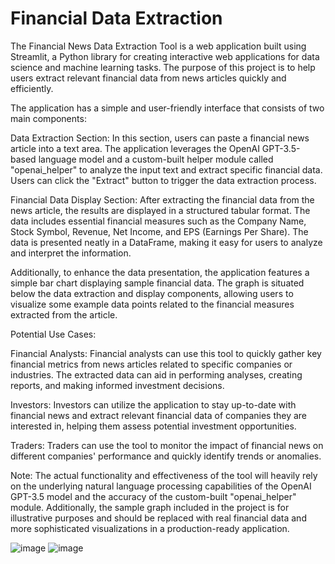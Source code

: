 # Financial Data Extraction

The Financial News Data Extraction Tool is a web application built using Streamlit, a Python library for creating interactive web applications for data science and machine learning tasks. The purpose of this project is to help users extract relevant financial data from news articles quickly and efficiently.

The application has a simple and user-friendly interface that consists of two main components:

Data Extraction Section:
In this section, users can paste a financial news article into a text area. The application leverages the OpenAI GPT-3.5-based language model and a custom-built helper module called "openai_helper" to analyze the input text and extract specific financial data. Users can click the "Extract" button to trigger the data extraction process.

Financial Data Display Section:
After extracting the financial data from the news article, the results are displayed in a structured tabular format. The data includes essential financial measures such as the Company Name, Stock Symbol, Revenue, Net Income, and EPS (Earnings Per Share). The data is presented neatly in a DataFrame, making it easy for users to analyze and interpret the information.

Additionally, to enhance the data presentation, the application features a simple bar chart displaying sample financial data. The graph is situated below the data extraction and display components, allowing users to visualize some example data points related to the financial measures extracted from the article.

Potential Use Cases:

Financial Analysts: Financial analysts can use this tool to quickly gather key financial metrics from news articles related to specific companies or industries. The extracted data can aid in performing analyses, creating reports, and making informed investment decisions.

Investors: Investors can utilize the application to stay up-to-date with financial news and extract relevant financial data of companies they are interested in, helping them assess potential investment opportunities.

Traders: Traders can use the tool to monitor the impact of financial news on different companies' performance and quickly identify trends or anomalies.

Note: The actual functionality and effectiveness of the tool will heavily rely on the underlying natural language processing capabilities of the OpenAI GPT-3.5 model and the accuracy of the custom-built "openai_helper" module. Additionally, the sample graph included in the project is for illustrative purposes and should be replaced with real financial data and more sophisticated visualizations in a production-ready application.

![image](https://github.com/Monish-07/Financial-Data-Extraction/assets/95215581/067f27db-f8dd-456e-a557-3453509163b5)
![image](https://github.com/Monish-07/Financial-Data-Extraction/assets/95215581/7c7ae2da-cb8c-4a7e-956f-1c25c3d997ad)

